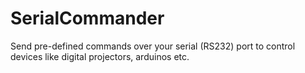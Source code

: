 # SerialCommander
Send pre-defined commands over your serial (RS232) port to control devices like digital projectors, arduinos etc.
